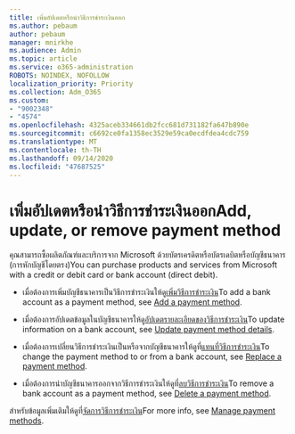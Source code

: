 ```yaml
---
title: เพิ่มอัปเดตหรือนำวิธีการชำระเงินออก
ms.author: pebaum
author: pebaum
manager: mnirkhe
ms.audience: Admin
ms.topic: article
ms.service: o365-administration
ROBOTS: NOINDEX, NOFOLLOW
localization_priority: Priority
ms.collection: Adm_O365
ms.custom:
- "9002348"
- "4574"
ms.openlocfilehash: 4325aceb334661db2fcc681d731182fa647b890e
ms.sourcegitcommit: c6692ce0fa1358ec3529e59ca0ecdfdea4cdc759
ms.translationtype: MT
ms.contentlocale: th-TH
ms.lasthandoff: 09/14/2020
ms.locfileid: "47687525"
---
```

# <a name="add-update-or-remove-payment-method"></a><span data-ttu-id="871ce-102">เพิ่มอัปเดตหรือนำวิธีการชำระเงินออก</span><span class="sxs-lookup"><span data-stu-id="871ce-102">Add, update, or remove payment method</span></span>

<span data-ttu-id="871ce-103">คุณสามารถซื้อผลิตภัณฑ์และบริการจาก Microsoft ด้วยบัตรเครดิตหรือบัตรเดบิตหรือบัญชีธนาคาร (การหักบัญชีโดยตรง)</span><span class="sxs-lookup"><span data-stu-id="871ce-103">You can purchase products and services from Microsoft with a credit or debit card or bank account (direct debit).</span></span>

- <span data-ttu-id="871ce-104">เมื่อต้องการเพิ่มบัญชีธนาคารเป็นวิธีการชำระเงินให้ดู[เพิ่มวิธีการชำระเงิน](https://docs.microsoft.com/microsoft-365/commerce/billing-and-payments/manage-payment-methods#add-a-payment-method)</span><span class="sxs-lookup"><span data-stu-id="871ce-104">To add a bank account as a payment method, see [Add a payment method](https://docs.microsoft.com/microsoft-365/commerce/billing-and-payments/manage-payment-methods#add-a-payment-method).</span></span>

- <span data-ttu-id="871ce-105">เมื่อต้องการอัปเดตข้อมูลในบัญชีธนาคารให้ดู[อัปเดตรายละเอียดของวิธีการชำระเงิน](https://docs.microsoft.com/microsoft-365/commerce/billing-and-payments/manage-payment-methods#update-payment-method-details)</span><span class="sxs-lookup"><span data-stu-id="871ce-105">To update information on a bank account, see [Update payment method details](https://docs.microsoft.com/microsoft-365/commerce/billing-and-payments/manage-payment-methods#update-payment-method-details).</span></span>

- <span data-ttu-id="871ce-106">เมื่อต้องการเปลี่ยนวิธีการชำระเงินเป็นหรือจากบัญชีธนาคารให้ดูที่[แทนที่วิธีการชำระเงิน](https://docs.microsoft.com/microsoft-365/commerce/billing-and-payments/manage-payment-methods#replace-a-payment-method)</span><span class="sxs-lookup"><span data-stu-id="871ce-106">To change the payment method to or from a bank account, see [Replace a payment method](https://docs.microsoft.com/microsoft-365/commerce/billing-and-payments/manage-payment-methods#replace-a-payment-method).</span></span>

- <span data-ttu-id="871ce-107">เมื่อต้องการนำบัญชีธนาคารออกจากวิธีการชำระเงินให้ดูที่[ลบวิธีการชำระเงิน](https://docs.microsoft.com/microsoft-365/commerce/billing-and-payments/manage-payment-methods#delete-a-payment-method)</span><span class="sxs-lookup"><span data-stu-id="871ce-107">To remove a bank account as a payment method, see [Delete a payment method](https://docs.microsoft.com/microsoft-365/commerce/billing-and-payments/manage-payment-methods#delete-a-payment-method).</span></span>

<span data-ttu-id="871ce-108">สำหรับข้อมูลเพิ่มเติมให้ดูที่[จัดการวิธีการชำระเงิน](https://docs.microsoft.com/microsoft-365/commerce/billing-and-payments/manage-payment-methods)</span><span class="sxs-lookup"><span data-stu-id="871ce-108">For more info, see [Manage payment methods](https://docs.microsoft.com/microsoft-365/commerce/billing-and-payments/manage-payment-methods).</span></span>
